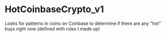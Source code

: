 # HotCoinbaseCrypto_v1
Looks for patterns in coins on Coinbase to determine if there are any "hot" buys right now (defined with rules I made up)
